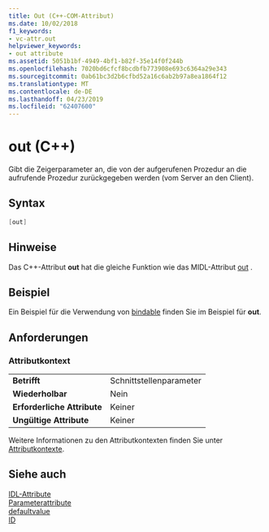 ```yaml
---
title: Out (C++-COM-Attribut)
ms.date: 10/02/2018
f1_keywords:
- vc-attr.out
helpviewer_keywords:
- out attribute
ms.assetid: 5051b1bf-4949-4bf1-b82f-35e14f0f244b
ms.openlocfilehash: 7020bd6cfcf8bcdbfb773908e693c6364a29e343
ms.sourcegitcommit: 0ab61bc3d2b6cfbd52a16c6ab2b97a8ea1864f12
ms.translationtype: MT
ms.contentlocale: de-DE
ms.lasthandoff: 04/23/2019
ms.locfileid: "62407600"
---
```

# <a name="out-c"></a>out (C++)

Gibt die Zeigerparameter an, die von der aufgerufenen Prozedur an die aufrufende Prozedur zurückgegeben werden (vom Server an den Client).

## <a name="syntax"></a>Syntax

```cpp
[out]
```

## <a name="remarks"></a>Hinweise

Das C++-Attribut **out** hat die gleiche Funktion wie das MIDL-Attribut [out](/windows/desktop/Midl/out-idl) .

## <a name="example"></a>Beispiel

Ein Beispiel für die Verwendung von [bindable](bindable.md) finden Sie im Beispiel für **out**.

## <a name="requirements"></a>Anforderungen

### <a name="attribute-context"></a>Attributkontext

|||
|-|-|
|**Betrifft**|Schnittstellenparameter|
|**Wiederholbar**|Nein|
|**Erforderliche Attribute**|Keiner|
|**Ungültige Attribute**|Keiner|

Weitere Informationen zu den Attributkontexten finden Sie unter [Attributkontexte](cpp-attributes-com-net.md#contexts).

## <a name="see-also"></a>Siehe auch

[IDL-Attribute](idl-attributes.md)<br/>
[Parameterattribute](parameter-attributes.md)<br/>
[defaultvalue](defaultvalue.md)<br/>
[ID](id.md)